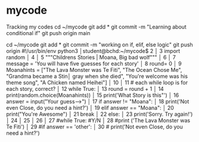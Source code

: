 # mycode
Tracking my codes
cd ~/mycode
git add *
git commit -m "Learning about conditional if"
git push origin main

cd ~/mycode
git add *
git commit -m "working on if, elif, else logic"
git push origin
#!/usr/bin/env python3                                                                    │student@bchd:~/mycode$ 
  2                                                                                           │
  3 import random                                                                             │
  4                                                                                           │
  5 """Childrens Stories | Moana, Big bad wolf"""                                             │
  6                                                                                           │
  7 message = 'You will have five guesses for each story'                                     │
  8 round= 0                                                                                  │
  9 Moanahints = ["The Lava Monster was Te Fiti", "The Ocean Chose Me", "Grandma became a Stin│
    gray when she died", "You're welcome was his theme song", "A Chicken named Heihei"]       │
 10                                                                                           │
 11 # each while loop is for each story, correct?                                             │
 12 while True:                                                                               │
 13     round = round + 1                                                                     │
 14     print(random.choice(Moanahints))                                                      │
 15     print('What Story is this"')                                                          │
 16     answer = input("Your guess-->")                                                       │
 17     if answer != "Moana":                                                                 │
 18         print('Not even Close, do you need a hint?')                                      │
 19     elif answer == "Moana":                                                               │
 20         print("You're Awesome")                                                           │
 21         break                                                                             │
 22     else:                                                                                 │
 23         print('Sorry. Try again!')                                                        │
 24                                                                                           │
 25                                                                                           │
 26                                                                                           │
 27 #while True: #Y/N                                                                         │
 28 #print ('The Lava Monster was Te Fiti')                                                   │
 29 #if answer == 'other':                                                                    │
 30 #    print('Not even Close, do you need a hint?')  
